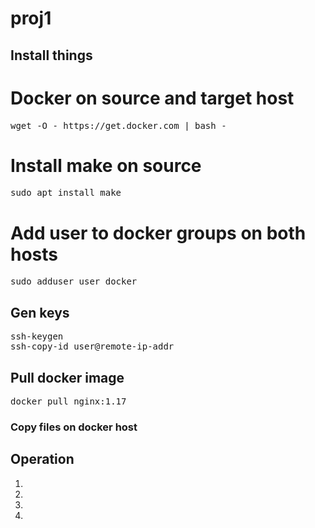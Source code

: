 # proj1
## Install things
# Docker on source and target host
<pre>
wget -O - https://get.docker.com | bash -
</pre>
# Install make on source
<pre>
sudo apt install make
</pre>
# Add user to docker groups on both hosts
<pre>
sudo adduser user docker
</pre>
## Gen keys
<pre>
ssh-keygen
ssh-copy-id user@remote-ip-addr
</pre>
## Pull docker image
<pre>
docker pull nginx:1.17
</pre>
### Copy files on docker host
## Operation
1.
2.
3.
4.

